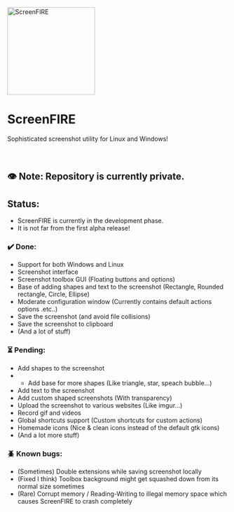 <img src="https://i.imgur.com/P5GFZ1R.png" alt="ScreenFIRE" height="200" />

# ScreenFIRE
Sophisticated screenshot utility for Linux and Windows!
<br/><br/><br/>

## 👁️ Note: Repository is currently private.

## Status:
 - ScreenFIRE is currently in the development phase.
 - It is not far from the first alpha release!

### ✔️ Done:
 - Support for both Windows and Linux
 - Screenshot interface
 - Screenshot toolbox GUI (Floating buttons and options)
 - Base of adding shapes and text to the screenshot (Rectangle, Rounded rectangle, Circle, Ellipse)
 - Moderate configuration window (Currently contains default actions options .etc..)
 - Save the screenshot (and avoid file collisions)
 - Save the screenshot to clipboard
 - (And a lot of stuff)

### ⏳ Pending:
 - Add shapes to the screenshot
 - - Add base for more shapes (Like triangle, star, speach bubble...)
 - Add text to the screenshot
 - Add custom shaped screenshots (With transparency)
 - Upload the screenshot to various websites (Like imgur...)
 - Record gif and videos
 - Global shortcuts support (Custom shortcuts for custom actions)
 - Homemade icons (Nice & clean icons instead of the default gtk icons)
 - (And a lot more stuff)

### 🪲 Known bugs:
 - (Sometimes) Double extensions while saving screenshot locally
 - (Fixed I think) Toolbox background might get squashed down from its normal size sometimes
 - (Rare) Corrupt memory / Reading-Writing to illegal memory space which causes ScreenFIRE to crash completely

